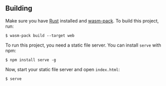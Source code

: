 ## Building

Make sure you have [Rust](https://www.rust-lang.org) installed and
[wasm-pack](https://rustwasm.github.io/wasm-pack/). To build this project, run:

```
$ wasm-pack build --target web
```

To run this project, you need a static file server. You can install `serve` with
npm:

```
$ npm install serve -g
```

Now, start your static file server and open `index.html`:

```
$ serve
```